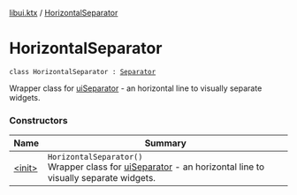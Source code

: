 [libui.ktx](../README.md) / [HorizontalSeparator](README.md)

# HorizontalSeparator

`class HorizontalSeparator : `[`Separator`](../-separator/README.md)

Wrapper class for [uiSeparator](../../libui/ui-separator.md) - an horizontal line to visually separate widgets.

### Constructors

| Name | Summary |
|---|---|
| [&lt;init&gt;](-init-.md) | `HorizontalSeparator()`<br>Wrapper class for [uiSeparator](../../libui/ui-separator.md) - an horizontal line to visually separate widgets. |
